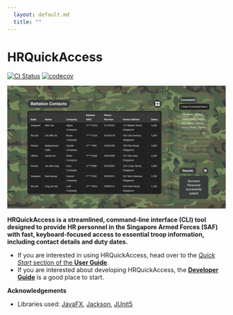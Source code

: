 ```yaml
---
  layout: default.md
  title: ""
---
```


# HRQuickAccess

[![CI Status](https://github.com/se-edu/addressbook-level3/workflows/Java%20CI/badge.svg)](https://github.com/se-edu/addressbook-level3/actions)
[![codecov](https://codecov.io/gh/se-edu/addressbook-level3/branch/master/graph/badge.svg)](https://codecov.io/gh/se-edu/addressbook-level3)

![Ui](images/Ui.png)

**HRQuickAccess is a streamlined, command-line interface (CLI) tool designed to provide HR personnel in the Singapore Armed Forces (SAF) with fast, keyboard-focused access to essential troop information, including contact details and duty dates.**

- If you are interested in using HRQuickAccess, head over to the [_Quick Start_ section of the **User Guide**](UserGuide.html#quick-start).
- If you are interested about developing HRQuickAccess, the [**Developer Guide**](DeveloperGuide.html) is a good place to start.

**Acknowledgements**

- Libraries used: [JavaFX](https://openjfx.io/), [Jackson](https://github.com/FasterXML/jackson), [JUnit5](https://github.com/junit-team/junit5)
